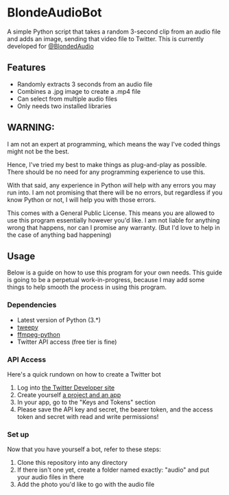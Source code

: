 # BlondeAudioBot
A simple Python script that takes a random 3-second clip from an audio file and adds an image, sending that video file to Twitter. This is currently developed for [@BlondedAudio](https://twitter.com/BlondedAudio)

## Features
- Randomly extracts 3 seconds from an audio file
- Combines a .jpg image to create a .mp4 file
- Can select from multiple audio files
- Only needs two installed libraries

## WARNING:
I am not an expert at programming, which means the way I've coded things might not be the best.

Hence, I've tried my best to make things as plug-and-play as possible. There should be no need for any programming experience to use this.

With that said, any experience in Python *will* help with any errors you may run into. I am not promising that there will be no errors, but regardless if you know Python or not, I will help you with those errors.

This comes with a General Public License. This means you are allowed to use this program essentially however you'd like. I am not liable for anything wrong that happens, nor can I promise any warranty. (But I'd love to help in the case of anything bad happening)

## Usage
Below is a guide on how to use this program for your own needs. This guide is going to be a perpetual work-in-progress, because I may add some things to help smooth the process in using this program.

### Dependencies
- Latest version of Python (3.*)
- [tweepy](https://pypi.org/project/tweepy/)
- [ffmpeg-python](https://pypi.org/project/ffmpeg-python/)
- Twitter API access (free tier is fine)

### API Access
Here's a quick rundown on how to create a Twitter bot

1. Log into [the Twitter Developer site](https://developer.twitter.com)
2. Create yourself [a project and an app](https://developer.twitter.com/en/portal/projects-and-apps)
3. In your app, go to the "Keys and Tokens" section
4. Please save the API key and secret, the bearer token, and the access token and secret with read and write permissions!

### Set up
Now that you have yourself a bot, refer to these steps:

1. Clone this repository into any directory
2. If there isn't one yet, create a folder named exactly: "audio" and put your audio files in there
3. Add the photo you'd like to go with the audio file